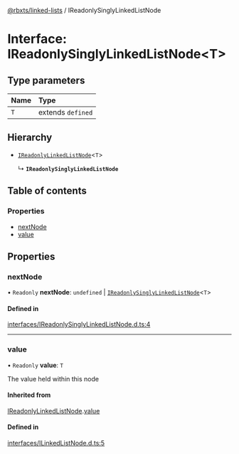 [@rbxts/linked-lists](../README.md) / IReadonlySinglyLinkedListNode

# Interface: IReadonlySinglyLinkedListNode<T\>

## Type parameters

| Name | Type |
| :------ | :------ |
| `T` | extends `defined` |

## Hierarchy

- [`IReadonlyLinkedListNode`](IReadonlyLinkedListNode.md)<`T`\>

  ↳ **`IReadonlySinglyLinkedListNode`**

## Table of contents

### Properties

- [nextNode](IReadonlySinglyLinkedListNode.md#nextnode)
- [value](IReadonlySinglyLinkedListNode.md#value)

## Properties

### nextNode

• `Readonly` **nextNode**: `undefined` \| [`IReadonlySinglyLinkedListNode`](IReadonlySinglyLinkedListNode.md)<`T`\>

#### Defined in

[interfaces/IReadonlySinglyLinkedListNode.d.ts:4](https://github.com/daymxn/roblox-LinkedLists/blob/8baa320/src/interfaces/IReadonlySinglyLinkedListNode.d.ts#L4)

___

### value

• `Readonly` **value**: `T`

The value held within this node

#### Inherited from

[IReadonlyLinkedListNode](IReadonlyLinkedListNode.md).[value](IReadonlyLinkedListNode.md#value)

#### Defined in

[interfaces/ILinkedListNode.d.ts:5](https://github.com/daymxn/roblox-LinkedLists/blob/8baa320/src/interfaces/ILinkedListNode.d.ts#L5)

